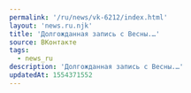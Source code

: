 ```yaml
---
permalink: '/ru/news/vk-6212/index.html'
layout: 'news.ru.njk'
title: 'Долгожданная запись с Весны.…'
source: ВКонтакте
tags:
  - news_ru
description: 'Долгожданная запись с Весны.…'
updatedAt: 1554371552
---
```

